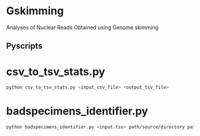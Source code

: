 # Gskimming
 Analyses of Nuclear Reads Obtained using Genome skimming





## Pyscripts


# csv_to_tsv_stats.py
```bash
python csv_to_tsv_stats.py <input_csv_file> <output_tsv_file>
```

# badspecimens_identifier.py
```bash
python badspecimens_identifier.py <input.tsv> path/source/directory path/destination/directory
```



